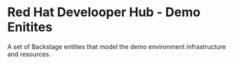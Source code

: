 # Red Hat Develooper Hub - Demo Enitites

A set of Backstage entities that model the demo environment infrastructure
and resources.
